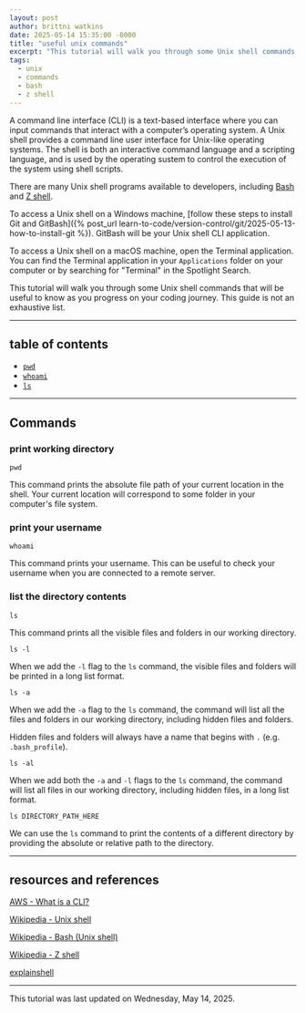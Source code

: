 ```yaml
---
layout: post
author: brittni watkins
date: 2025-05-14 15:35:00 -0000
title: "useful unix commands"
excerpt: "This tutorial will walk you through some Unix shell commands that will be useful to know as you progress on your coding journey."
tags:
  - unix
  - commands
  - bash
  - z shell
---
```


A command line interface (CLI) is a text-based interface where you can input commands that interact with a computer’s operating system. A Unix shell provides a command line user interface for Unix-like operating systems.  The shell is both an interactive command language and a scripting language, and is used by the operating sustem to control the execution of the system using shell scripts.

There are many Unix shell programs available to developers, including [Bash](https://en.wikipedia.org/wiki/Bash_(Unix_shell)) and [Z shell](https://en.wikipedia.org/wiki/Z_shell).

To access a Unix shell on a Windows machine, [follow these steps to install Git and GitBash]({% post_url learn-to-code/version-control/git/2025-05-13-how-to-install-git %}). GitBash will be your Unix shell CLI application.

To access a Unix shell on a macOS machine, open the Terminal application. You can find the Terminal application in your `Applications` folder on your computer or by searching for "Terminal" in the Spotlight Search.

This tutorial will walk you through some Unix shell commands that will be useful to know as you progress on your coding journey. This guide is not an exhaustive list.

----

## table of contents

- [`pwd`](#print-working-directory)
- [`whoami`](#print-your-username)
- [`ls`](#list-the-directory-contents)

----

## Commands

### print working directory

```shell
pwd
```

This command prints the absolute file path of your current location in the shell. Your current location will correspond to some folder in your computer's file system.

### print your username

```shell
whoami
```

This command prints your username. This can be useful to check your username when you are connected to a remote server.

### list the directory contents

```shell
ls
```

This command prints all the visible files and folders in our working directory.

```shell
ls -l
```

When we add the `-l` flag to the `ls` command, the visible files and folders will be printed in a long list format.

```shell
ls -a
```

When we add the `-a` flag to the `ls` command, the command will list all the files and folders in our working directory, including hidden files and folders.

Hidden files and folders will always have a name that begins with `.` (e.g. `.bash_profile`).

```shell
ls -al
```

When we add both the `-a` and `-l` flags to the `ls` command, the command will list all files in our working directory, including hidden files, in a long list format.

```shell
ls DIRECTORY_PATH_HERE
```

We can use the `ls` command to print the contents of a different directory by providing the absolute or relative path to the directory.

----

## resources and references

[AWS - What is a CLI?](https://aws.amazon.com/what-is/cli/)

[Wikipedia - Unix shell](https://en.wikipedia.org/wiki/Unix_shell)

[Wikipedia - Bash (Unix shell)](https://en.wikipedia.org/wiki/Bash_(Unix_shell))

[Wikipedia - Z shell](https://en.wikipedia.org/wiki/Z_shell)

[explainshell](https://explainshell.com/)

----

This tutorial was last updated on Wednesday, May 14, 2025.
